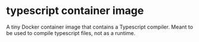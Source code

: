 # typescript container image

A tiny Docker container image that contains a Typescript compiler. Meant to be used to compile typescript files, not as a runtime.
